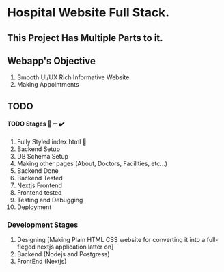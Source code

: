 # Hospital Website Full Stack.

## This Project Has Multiple Parts to it.

## Webapp's Objective
1. Smooth UI/UX Rich Informative Website.
2. Making Appointments


## TODO
#### TODO Stages :construction: :heavy_minus_sign: :heavy_check_mark: 
1. Fully Styled index.html :construction:
2. Backend Setup
3. DB Schema Setup
4. Making other pages (About, Doctors, Facilities, etc...)
5. Backend Done
6. Backend Tested
7. Nextjs Frontend
8. Frontend tested
9. Testing and Debugging
10. Deployment

### Development Stages
1. Designing [Making Plain HTML CSS website for converting it into a full-fleged nextjs application latter on]
2. Backend (Nodejs and Postgress)
3. FrontEnd (Nextjs)


